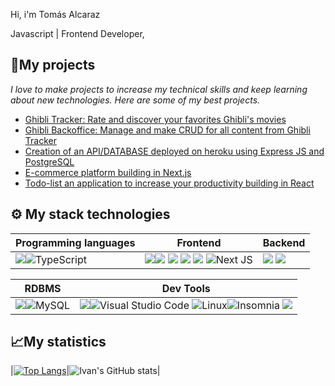Hi, i'm Tomás Alcaraz
<!-- DESCRIPTION -->
Javascript | Frontend Developer, 

## 🚀My projects 

_I love to make projects to increase my technical skills and keep learning about new technologies. Here are some of my best projects._

- [Ghibli Tracker: Rate and discover your favorites Ghibli's movies](https://github.com/C10-Ghibli-s/FE-Studio-Ghibli-Tracker)
- [Ghibli Backoffice: Manage and make CRUD for all content from Ghibli Tracker](https://github.com/C10-Ghibli-s/FE-Backoffice)
- [Creation of an API/DATABASE deployed on heroku using Express JS and PostgreSQL](https://github.com/AreYouIvan/expressJS)
- [E-commerce platform building in Next.js](https://github.com/AreYouIvan/react-store)
- [Todo-list an application to increase your productivity building in React](https://github.com/AreYouIvan/react-introduction)

## ⚙ My stack technologies
|Programming languages|Frontend|Backend|
|---|---|---|
|<img src="https://img.shields.io/badge/JavaScript-323330?style=for-the-badge&logo=javascript&logoColor=F7DF1E"/>![TypeScript](https://img.shields.io/badge/typescript-%23007ACC.svg?style=for-the-badge&logo=typescript&logoColor=white) | <img src="https://img.shields.io/badge/Tailwind_CSS-38B2AC?style=for-the-badge&logo=tailwind-css&logoColor=white"/><img src="https://img.shields.io/badge/HTML5-E34F26?style=for-the-badge&logo=html5&logoColor=white"/> <img src="https://img.shields.io/badge/React-20232A?style=for-the-badge&logo=react&logoColor=61DAFB" /> <img src="https://img.shields.io/badge/Sass-CC6699?style=for-the-badge&logo=sass&logoColor=white" /> <img src="https://img.shields.io/badge/CSS3-1572B6?style=for-the-badge&logo=css3&logoColor=white"/> ![Next JS](https://img.shields.io/badge/Next-black?style=for-the-badge&logo=next.js&logoColor=white)|<img src="https://img.shields.io/badge/Node.js-339933?style=for-the-badge&logo=nodedotjs&logoColor=white" /> <img src="https://img.shields.io/badge/Express.js-000000?style=for-the-badge&logo=express&logoColor=white" /> |

|RDBMS|Dev Tools|
|---|---|
<img src="https://img.shields.io/badge/PostgreSQL-316192?style=for-the-badge&logo=postgresql&logoColor=white"/>![MySQL](https://img.shields.io/badge/mysql-%2300f.svg?style=for-the-badge&logo=mysql&logoColor=white)|<img src="https://img.shields.io/badge/GIT-E44C30?style=for-the-badge&logo=git&logoColor=white"/>![Visual Studio Code](https://img.shields.io/badge/Visual%20Studio%20Code-0078d7.svg?style=for-the-badge&logo=visual-studio-code&logoColor=white) ![Linux](https://img.shields.io/badge/Linux-FCC624?style=for-the-badge&logo=linux&logoColor=black)![Insomnia](https://img.shields.io/badge/Insomnia-black?style=for-the-badge&logo=insomnia&logoColor=5849BE) <img src="https://img.shields.io/badge/Docker-2CA5E0?style=for-the-badge&logo=docker&logoColor=white"/>|
## 📈My statistics
|[![Top Langs](https://github-readme-stats.vercel.app/api/top-langs/?username=areyouivan&show_icons=true&theme=city_lights)](https://github.com/areyouivan/github-readme-stats)|![Ivan's GitHub stats](https://github-readme-stats.vercel.app/api?username=areyouivan&show_icons=true&theme=city_lights)|
